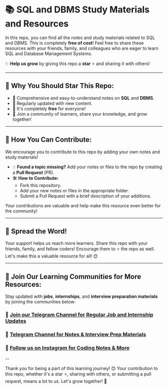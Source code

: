 

# 📚 SQL and DBMS Study Materials and Resources  
In this repo, you can find all the notes and study materials related to SQL and DBMS. This is completely **free of cost**! Feel free to share these resources with your friends, family, and colleagues who are eager to learn SQL and Database Management Systems.

✨ **Help us grow** by giving this repo a **star** ⭐ and sharing it with others!

---

## 🚀 Why You Should Star This Repo:
- 📖 Comprehensive and easy-to-understand notes on **SQL** and **DBMS**.
- 📝 Regularly updated with new content.
- 🌟 It's completely **free** for everyone!
- 👫 Join a community of learners, share your knowledge, and grow together!

---

## 👥 How You Can Contribute:
We encourage you to contribute to this repo by adding your own notes and study materials!

- 💡 **Found a topic missing?** Add your notes or files to the repo by creating a **Pull Request** (PR).
- 🛠️ **How to Contribute:** 
  - Fork this repository.
  - Add your new notes or files in the appropriate folder.
  - Submit a Pull Request with a brief description of your additions.
  
Your contributions are valuable and help make this resource even better for the community!

---

## 📢 Spread the Word!  
Your support helps us reach more learners. Share this repo with your friends, family, and fellow coders! Encourage them to ⭐ the repo as well. Let's make this a valuable resource for all! 😊

---

## 👥 Join Our Learning Communities for More Resources:  
Stay updated with **jobs**, **internships**, and **interview preparation materials** by joining the communities below:

### 💼 [Join our Telegram Channel for Regular Job and Internship Updates](https://telegram.me/jobsinternshipswale)  
### 📘 [Telegram Channel for Notes & Interview Prep Materials](https://telegram.me/staylearner)  
### 📸 [Follow us on Instagram for Coding Notes & More](https://www.instagram.com/coders_notes/)

--

Thank you for being a part of this learning journey! 😊 Your contribution to this repo, whether it's a star ⭐, sharing with others, or submitting a pull request, means a lot to us. Let's grow together! 💪

